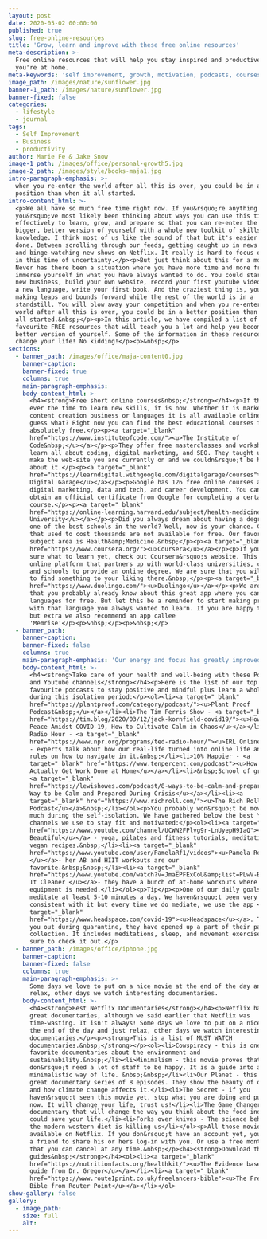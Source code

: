 ```yaml
---
layout: post
date: 2020-05-02 00:00:00
published: true
slug: free-online-resources
title: 'Grow, learn and improve with these free online resources'
meta-description: >-
  Free online resources that will help you stay inspired and productive while
  you're at home.
meta-keywords: 'self improvement, growth, motivation, podcasts, courses.'
image_path: /images/nature/sunflower.jpg
banner-1_path: /images/nature/sunflower.jpg
banner-fixed: false
categories:
  - lifestyle
  - journal
tags:
  - Self Improvement
  - Business
  - productivity
author: Marie Fe & Jake Snow
image-1_path: /images/office/personal-growth5.jpg
image-2_path: /images/style/books-maja1.jpg
intro-paragraph-emphasis: >-
  when you re-enter the world after all this is over, you could be in a better
  position than when it all started.
intro-content_html: >-
  <p>We all have so much free time right now. If you&rsquo;re anything like us
  you&rsquo;ve most likely been thinking about ways you can use this time
  effectively to learn, grow, and prepare so that you can re-enter the world a
  bigger, better version of yourself with a whole new toolkit of skills and
  knowledge. I think most of us like the sound of that but it's easier said than
  done. Between scrolling through our feeds, getting caught up in news updates,
  and binge-watching new shows on Netflix. It really is hard to focus on growth
  in this time of uncertainty.</p><p>But just think about this for a moment.
  Never has there been a situation where you have more time and more freedom to
  immerse yourself in what you have always wanted to do. You could start your
  new business, build your own website, record your first youtube videos, learn
  a new language, write your first book. And the craziest thing is, you will be
  making leaps and bounds forward while the rest of the world is in a
  standstill. You will blow away your competition and when you re-enter the
  world after all this is over, you could be in a better position than when it
  all started.&nbsp;</p><p>In this article, we have compiled a list of our
  favourite FREE resources that will teach you a lot and help you become a
  better version of yourself. Some of the information in these resources will
  change your life! No kidding!</p><p>&nbsp;</p>
sections:
  - banner_path: /images/office/maja-content0.jpg
    banner-caption:
    banner-fixed: true
    columns: true
    main-paragraph-emphasis:
    body-content_html: >-
      <h4><strong>Free short online courses&nbsp;</strong></h4><p>If there was
      ever the time to learn new skills, it is now. Whether it is marketing,
      content creation business or languages it is all available online. And
      guess what? Right now you can find the best educational courses for
      absolutely free.</p><p><a target="_blank"
      href="https://www.instituteofcode.com/"><u>The Institute of
      Code&nbsp;</u></a></p><p>They offer free masterclasses and workshops to
      learn all about coding, digital marketing, and SEO. They taught us how to
      make the web-site you are currently on and we couldn&rsquo;t be happier
      about it.</p><p><a target="_blank"
      href="https://learndigital.withgoogle.com/digitalgarage/courses"><u>Google
      Digital Garage</u></a></p><p>Google has 126 free online courses about
      digital marketing, data and tech, and career development. You can even
      obtain an official certificate from Google for completing a certain
      course.</p><p><a target="_blank"
      href="https://online-learning.harvard.edu/subject/health-medicine"><u>Harvard
      University</u></a></p><p>Did you always dream about having a degree from
      one of the best schools in the world? Well, now is your chance. Courses
      that used to cost thousands are not available for free. Our favorite
      subject area is Health&amp;Medicine.&nbsp;</p><p><a target="_blank"
      href="https://www.coursera.org/"><u>Coursera</u></a></p><p>If you are not
      sure what to learn yet, check out Coursera&rsquo;s website. This is an
      online platform that partners up with world-class universities, colleges,
      and schools to provide an online degree. We are sure that you will be able
      to find something to your liking there.&nbsp;</p><p><a target="_blank"
      href="https://www.duolingo.com/"><u>Duolingo</u></a></p><p>We are sure
      that you probably already know about this great app where you can learn
      languages for free. But let this be a reminder to start making progress
      with that language you always wanted to learn. If you are happy to pay a
      but extra we also recommend an app callee
      'Memrise'</p><p>&nbsp;</p><p>&nbsp;</p>
  - banner_path:
    banner-caption:
    banner-fixed: false
    columns: true
    main-paragraph-emphasis: 'Our energy and focus has greatly improved, especially in the morning'
    body-content_html: >-
      <h4><strong>Take care of your health and well-being with these Podcasts
      and Youtube channels</strong></h4><p>Here is the list of our top 4
      favourite podcasts to stay positive and mindful plus learn a whole lot
      during this isolation period:</p><ol><li><a target="_blank"
      href="https://plantproof.com/category/podcast/"><u>Plant Proof
      Podcast&nbsp;</u></a></li><li>The Tim Ferris Show - <a target="_blank"
      href="https://tim.blog/2020/03/12/jack-kornfield-covid19/"><u>How to Find
      Peace Amidst COVID-19, How to Cultivate Calm in Chaos</u></a></li><li>TED
      Radio Hour - <a target="_blank"
      href="https://www.npr.org/programs/ted-radio-hour/"><u>IRL Online</u></a>
      - experts talk about how our real-life turned into online life and explore
      rules on how to navigate in it.&nbsp;</li><li>10% Happier - <a
      target="_blank" href="https://www.tenpercent.com/podcast"><u>How to
      Actually Get Work Done at Home</u></a></li><li>&nbsp;School of greatness -
      <a target="_blank"
      href="https://lewishowes.com/podcast/8-ways-to-be-calm-and-prepared-during-crisis/"><u>8
      Way to be Calm and Prepared During Crisis</u></a></li><li><a
      target="_blank" href="https://www.richroll.com/"><u>The Rich Roll
      Podcast</u></a>&nbsp;</li></ol><p>You probably won&rsquo;t be moving as
      much during the self-isolation. We have gathered below the best YouTube
      channels we use to stay fit and motivated:</p><ol><li><a target="_blank"
      href="https://www.youtube.com/channel/UCWN2FPlvg9r-LnUyepH9IaQ"><u>Boho
      Beautiful</u></a> - yoga, pilates and fitness tutorials, meditation and
      vegan recipes.&nbsp;</li><li><a target="_blank"
      href="https://www.youtube.com/user/PamelaRf1/videos"><u>Pamela Reif
      </u></a>- her AB and HIIT workouts are our
      favorite.&nbsp;&nbsp;</li><li><a target="_blank"
      href="https://www.youtube.com/watch?v=JmaEPFExCoU&amp;list=PLwV-BZ9iwqUAsBQnQw_Jm-IPQQ32XTNlB"><u>Keep
      It Cleaner </u></a>- they have a bunch of at-home workouts where no
      equipment is needed.</li></ol><p>Tip</p><p>One of our daily goals is to
      meditate at least 5-10 minutes a day. We haven&rsquo;t been very
      consistent with it but every time we do mediate, we use the app <a
      target="_blank"
      href="https://www.headspace.com/covid-19"><u>Headspace</u></a>. To help
      you out during quarantine, they have opened up a part of their paid
      collection. It includes meditations, sleep, and movement exercises. Make
      sure to check it out.</p>
  - banner_path: /images/office/iphone.jpg
    banner-caption:
    banner-fixed: false
    columns: true
    main-paragraph-emphasis: >-
      Some days we love to put on a nice movie at the end of the day and just
      relax, other days we watch interesting documentaries.
    body-content_html: >-
      <h4><strong>Best Netflix Documentaries</strong></h4><p>Netflix has some
      great documentaries, although we said earlier that Netflix was
      time-wasting. It isn't always! Some days we love to put on a nice movie at
      the end of the day and just relax, other days we watch interesting
      documentaries.</p><p><strong>This is a list of MUST WATCH
      documentaries.&nbsp;</strong></p><ol><li>Cowspiracy - this is one of our
      favorite documentaries about the environment and
      sustainability.&nbsp;</li><li>Minimalism - this movie proves that you
      don&rsquo;t need a lot of staff to be happy. It is a guide into a
      minimalistic way of life. &nbsp;&nbsp;</li><li>Our Planet - this is a
      great documentary series of 8 episodes. They show the beauty of our planet
      and how climate change affects it.</li><li>The Secret - if you
      haven&rsquo;t seen this movie yet, stop what you are doing and put it on
      now. It will change your life, trust us!</li><li>The Game Changers - a
      documentary that will change the way you think about the food industry and
      could save your life.</li><li>Forks over knives - The science behind why
      the modern western diet is killing us</li></ol><p>All those movies are
      available on Netflix. If you don&rsquo;t have an account yet, you can ask
      a friend to share his or hers log-in with you. Or use a free month trial
      that you can cancel at any time.&nbsp;</p><h4><strong>Download these FREE
      guides&nbsp;</strong></h4><ol><li><a target="_blank"
      href="https://nutritionfacts.org/healthkit/"><u>The Evidence based eating
      guide from Dr. Gregor</u></a></li><li><a target="_blank"
      href="https://www.route1print.co.uk/freelancers-bible"><u>The Freelancers
      Bible from Router Point</u></a></li></ol>
show-gallery: false
gallery:
  - image_path:
    size: full
    alt:
---
```


